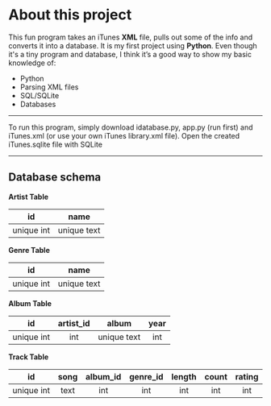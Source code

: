 # About this project

This fun program takes an iTunes **XML** file, pulls out some of the info and converts it into a database. It is my first project using **Python**. Even though it's a tiny program and database,  I think it’s a good way to show my basic knowledge of:

* Python
* Parsing XML files
* SQL/SQLite
* Databases

---
To run this program, simply download idatabase.py, app.py (run first) and iTunes.xml (or use your own iTunes library.xml file). Open the created iTunes.sqlite  file with SQLite

---

## Database schema                  

**Artist Table** 

|  id | name  |
|:---:|:---:|
|  unique int | unique text  |

**Genre Table** 

|  id | name  |
|:---:|:---:|
|  unique int | unique text  |

**Album Table** 

|  id | artist_id  | album  |  year |
|:---:|:---:|:---:|:---:|
|  unique int | int  | unique text  | int  |

**Track Table**

|  id | song |  album_id | genre_id  | length  | count  | rating|
|:---:|:---:|:---:|:---:|:---:|:---:|:---:|
|  unique int | text  | int  | int  | int  | int  | int  |